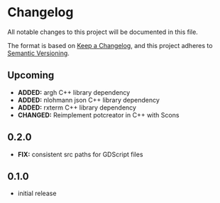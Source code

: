 # Changelog

All notable changes to this project will be documented in this file.

The format is based on [Keep a Changelog](https://keepachangelog.com/en/1.1.0/),
and this project adheres to [Semantic Versioning](https://semver.org/spec/v2.0.0.html).

## Upcoming

* **ADDED:** argh C++ library dependency
* **ADDED:** nlohmann json C++ library dependency
* **ADDED:** rxterm C++ library dependency
* **CHANGED:** Reimplement potcreator in C++ with Scons

## 0.2.0

* **FIX:** consistent src paths for GDScript files

## 0.1.0

* initial release
